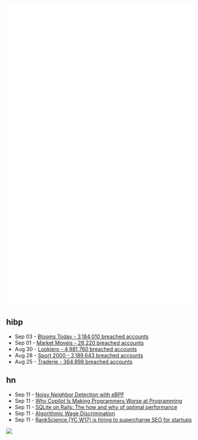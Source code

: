 ![Metrics](https://raw.githubusercontent.com/phixion/phixion/master/metrics.svg)

## hibp

<!--
for https://github.com/phixion/phixion/blob/main/.github/workflows/feeds.yml
-->
<!--START_SECTION:haveibeenpwnd-->
- Sep 03 - [Blooms Today - 3,184,010 breached accounts](https://haveibeenpwned.com/PwnedWebsites#BloomsToday)
- Sep 01 - [Market Moveis - 28,220 breached accounts](https://haveibeenpwned.com/PwnedWebsites#MarketMoveis)
- Aug 30 - [Lookiero - 4,981,760 breached accounts](https://haveibeenpwned.com/PwnedWebsites#Lookiero)
- Aug 28 - [Sport 2000 - 3,189,643 breached accounts](https://haveibeenpwned.com/PwnedWebsites#Sport2000)
- Aug 25 - [Traderie - 364,898 breached accounts](https://haveibeenpwned.com/PwnedWebsites#Traderie)
<!--END_SECTION:haveibeenpwnd-->

## hn

<!--
for https://github.com/phixion/phixion/blob/main/.github/workflows/feeds.yml
-->
<!--START_SECTION:hn-->
- Sep 11 - [Noisy Neighbor Detection with eBPF](https://netflixtechblog.com/noisy-neighbor-detection-with-ebpf-64b1f4b3bbdd)
- Sep 11 - [Why Copilot Is Making Programmers Worse at Programming](https://www.darrenhorrocks.co.uk/why-copilot-making-programmers-worse-at-programming/)
- Sep 11 - [SQLite on Rails: The how and why of optimal performance](https://fractaledmind.github.io/2024/04/15/sqlite-on-rails-the-how-and-why-of-optimal-performance/)
- Sep 11 - [Algorithmic Wage Discrimination](https://columbialawreview.org/content/on-algorithmic-wage-discrimination/)
- Sep 11 - [RankScience (YC W17) is hiring to supercharge SEO for startups](https://remotejobs.org/companies/rankscience-remote-jobs)
<!--END_SECTION:hn-->

<!--
for https://yhype.me
-->
![](https://hit.yhype.me/github/profile?user_id=13013670)
